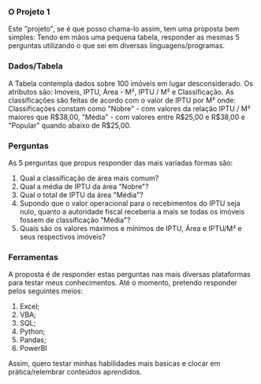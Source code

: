 ### **O Projeto 1** <br/> 
Este "projeto", se é que posso chama-lo assim, tem uma proposta bem simples:
Tendo em mãos uma pequena tabela, responder as mesmas 5 perguntas utilizando o que sei em diversas linguagens/programas.

### **Dados/Tabela** <br/>
A Tabela contempla dados sobre 100 imóveis em lugar desconsiderado. Os atributos são:
Imoveis, IPTU, Área - M², IPTU / M² e Classificação. As classificações são feitas de acordo com o valor de IPTU por M² onde:
Classificações constam como "Nobre" - com valores da relação IPTU / M² maiores que R$38,00, "Média" - com valores entre R$25,00 e R$38,00 e "Popular" quando abaixo de R$25,00.

### **Perguntas** <br/>
As 5 perguntas que propus responder das mais variadas formas são:
1) Qual a classificação de área mais comum?
2) Qual a média de IPTU da área "Nobre"?
3) Qual o total de IPTU da área "Média"?
4) Supondo que o valor operacional para o recebimentos do IPTU seja nulo, quanto a autoridade fiscal receberia a mais se todas os imóveis fossem de classificação "Média"?		
5) Quais são os valores máximos e mínimos de IPTU, Área e IPTU/M² e seus respectivos imóveis?			

### **Ferramentas** <br/>
A proposta é de responder estas perguntas nas mais diversas plataformas para testar meus conhecimentos.
Até o momento, pretendo responder pelos seguintes meios:

1) Excel;
2) VBA;
3) SQL;
4) Python;
5) Pandas;
6) PowerBI<br/>

Assim, quero testar minhas habilidades mais basicas e clocar em prática/relembrar conteúdos aprendidos.

